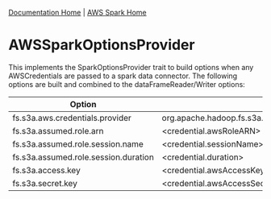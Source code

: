 [Documentation Home](../../docs/readme.md) | [AWS Spark Home](../readme.md)

# AWSSparkOptionsProvider
This implements the SparkOptionsProvider trait to build options when any AWSCredentials are passed to a spark data
connector. The following options are built and combined to the dataFrameReader/Writer options:

| Option                               | Value                                                       |
|--------------------------------------|-------------------------------------------------------------|
| fs.s3a.aws.credentials.provider      | org.apache.hadoop.fs.s3a.auth.AssumedRoleCredentialProvider |
 | fs.s3a.assumed.role.arn              | <credential.awsRoleARN>                                     |
 | fs.s3a.assumed.role.session.name     | <credential.sessionName>                                    |
 | fs.s3a.assumed.role.session.duration | <credential.duration>                                       |
 | fs.s3a.access.key                    | <credential.awsAccessKey>                                   |
 | fs.s3a.secret.key                    | <credential.awsAccessSecret>                                |
